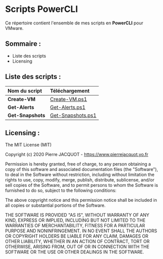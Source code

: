 # Scripts PowerCLI
Ce répertoire contient l'ensemble de mes scripts en **PowerCLI** pour VMware.

## Sommaire :
- Liste des scripts
- Licensing

## Liste des scripts :
| Nom du script | Téléchargement |
|:---|:---|
| **Create-VM** | [Create-VM.ps1](Create-VM/Create-VM.ps1) |
| **Get-Alerts** | [Get-Alerts.ps1](Get-Alerts/Get-Alerts.ps1) |
| **Get-Snapshots** | [Get-Snapshots.ps1](Get-Snapshots/Get-Snapshots.ps1) |

## Licensing :
The MIT License (MIT)

Copyright (c) 2020 Pierre JACQUOT - https://www.pierrejacquot.yo.fr

Permission is hereby granted, free of charge, to any person obtaining a copy
of this software and associated documentation files (the "Software"), to deal
in the Software without restriction, including without limitation the rights
to use, copy, modify, merge, publish, distribute, sublicense, and/or sell
copies of the Software, and to permit persons to whom the Software is
furnished to do so, subject to the following conditions:

The above copyright notice and this permission notice shall be included in all
copies or substantial portions of the Software.

THE SOFTWARE IS PROVIDED "AS IS", WITHOUT WARRANTY OF ANY KIND, EXPRESS OR
IMPLIED, INCLUDING BUT NOT LIMITED TO THE WARRANTIES OF MERCHANTABILITY,
FITNESS FOR A PARTICULAR PURPOSE AND NONINFRINGEMENT. IN NO EVENT SHALL THE
AUTHORS OR COPYRIGHT HOLDERS BE LIABLE FOR ANY CLAIM, DAMAGES OR OTHER
LIABILITY, WHETHER IN AN ACTION OF CONTRACT, TORT OR OTHERWISE, ARISING FROM,
OUT OF OR IN CONNECTION WITH THE SOFTWARE OR THE USE OR OTHER DEALINGS IN THE
SOFTWARE.
